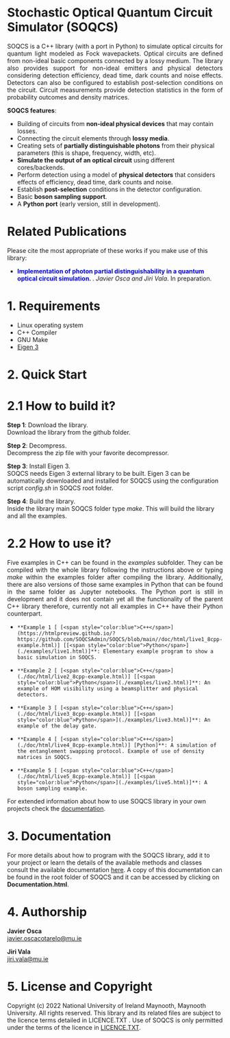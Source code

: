 # Stochastic Optical Quantum Circuit Simulator (SOQCS) #

<p align="justify"> SOQCS is a C++ library (with a port in Python) to simulate optical circuits for quantum light modeled as Fock wavepackets. Optical circuits are defined from non-ideal basic components connected by a lossy medium. The library also provides support for non-ideal emitters and physical detectors considering detection efficiency, dead time, dark counts and noise effects. Detectors can also be configured to establish post-selection conditions on the circuit. Circuit measurements provide detection statistics in the form of probability outcomes and density matrices. </p>

**SOQCS features**:

* Building of circuits from **non-ideal physical devices** that may contain losses.
* Connecting the circuit elements through **lossy media**.
* Creating sets of **partially distinguishable photons** from their physical parameters (this is shape, frequency, width, etc).
* **Simulate the output of an optical circuit** using different cores/backends.
* Perform detection using a model of **physical detectors** that considers effects of efficiency, dead time, dark counts and noise.
* Establish **post-selection** conditions in the detector configuration.
* Basic **boson sampling support**.
* A **Python port** (early version, still in development).


# Related Publications #
Please cite the most appropriate of these works if you make use of this library:

* **<span style="color:blue"> Implementation of photon partial distinguishability in a quantum optical circuit simulation. </span>**. <i>Javier Osca and Jiri Vala</i>.  In preparation. 

# 1. Requirements #

* Linux operating system
* C++ Compiler
* GNU Make
* [Eigen 3](https://eigen.tuxfamily.org/index.php?title=Main_Page)


# 2. Quick Start #
# 2.1 How to build it? #
**Step 1**: Download the library.<br>
Download the library from the github folder.

**Step 2**: Decompress. <br>
Decompress the zip file with your favorite decompressor.

**Step 3**: Install Eigen 3. <br>
SOQCS needs Eigen 3 external library to be built. Eigen 3 can be automatically downloaded and installed for SOQCS using the configuration script <i>config.sh</i> in SOQCS root folder.

**Step 4**: Build the library. <br>
Inside the library main SOQCS folder type <i>make</i>. This will build the library and all the examples. 

# 2.2 How to use it? #
<p align="justify"> Five examples in C++ can be found in the <i>examples</i> subfolder. They can be compiled with the whole library following the instructions above or typing <i>make</i> within the examples folder after compiling the library.
Additionally, there are also versions of those same examples in Python that can be found in the same folder as Jupyter notebooks. The Python port is still in development and it does not contain yet all the functionality of the parent C++ library
therefore, currently not all examples in C++ have their Python counterpart.
</p>

*     **Example 1 [ [<span style="color:blue">C++</span>](https://htmlpreview.github.io/?https://github.com/SOQCSAdmin/SOQCS/blob/main//doc/html/live1_8cpp-example.html)] [[<span style="color:blue">Python</span>](./examples/live1.html)]**: Elementary example program to show a basic simulation in SOQCS.
*     **Example 2 [ [<span style="color:blue">C++</span>](./doc/html/live2_8cpp-example.html)] [[<span style="color:blue">Python</span>](./examples/live2.html)]**: An example of HOM visibility using a beamsplitter and physical detectors.
*     **Example 3 [ [<span style="color:blue">C++</span>](./doc/html/live3_8cpp-example.html)] [[<span style="color:blue">Python</span>](./examples/live3.html)]**: An example of the delay gate.
*     **Example 4 [ [<span style="color:blue">C++</span>](./doc/html/live4_8cpp-example.html)] [Python]**: A simulation of the entanglement swapping protocol. Example of use of density matrices in SOQCS.
*     **Example 5 [ [<span style="color:blue">C++</span>](./doc/html/live5_8cpp-example.html)] [[<span style="color:blue">Python</span>](./examples/live5.html)]**: A boson sampling example.

For extended information about how to use SOQCS library in your own projects check the [documentation](./Documentation.html).
# 3. Documentation #
For more details about how to program with the SOQCS library, add it to your project or learn the details of the available methods and classes consult the available documentation [here](https://htmlpreview.github.io/?https://github.com/SOQCSAdmin/SOQCS/blob/main//Documentation.html).
A copy of this documentation can be found in the root folder of SOQCS and it can be accessed by clicking on **Documentation.html**. 

# 4. Authorship #
<b>Javier Osca</b> <br>
javier.oscacotarelo@mu.ie

<b>Jiri Vala</b> <br>
jiri.vala@mu.ie

# 5. License and Copyright #
Copyright (c) 2022 National University of Ireland Maynooth, Maynooth University. All rights reserved. This library and its related files are subject to the licence terms detailed in LICENCE.TXT .
Use of SOQCS is only permitted under the terms of the licence in [LICENCE.TXT](./LICENCE.TXT). 
